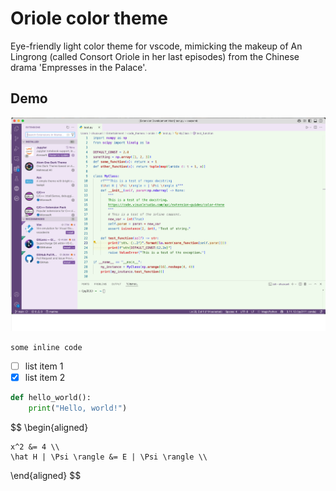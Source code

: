 # Oriole color theme

Eye-friendly light color theme for vscode, mimicking the makeup of An Lingrong (called Consort Oriole in her last episodes) from the Chinese drama 'Empresses in the Palace'.

## Demo

![Demo](images/screenshot.png)

`some inline code`

- [ ] list item 1
- [x] list item 2

``` python
def hello_world():
    print("Hello, world!")
```

$$
\begin{aligned}

    x^2 &= 4 \\
    \hat H | \Psi \rangle &= E | \Psi \rangle \\

\end{aligned}
$$


<br>
<br>
